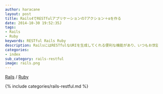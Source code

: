 ```yaml
---
author: haracane
layout: post
title: Rails4でRESTfulアプリケーションの7アクション＋αを作る
date: 2014-10-30 19:52:35J
tags:
- Rails
- Ruby
keywords: RESTful Rails Ruby
description: RailsにはRESTfulなURIを生成してくれる便利な機能があり、いつもお世話になっております。今回は連載形式でRESTfulなコントローラの作り方をご紹介します。
categories:
- index
sub_category: rails-restful
image: rails.png
---
```

<!-- tag_links -->
[Rails](/tags/rails/) / [Ruby](/tags/ruby/)

<!-- content -->
{% include categories/rails-restful.md %}
